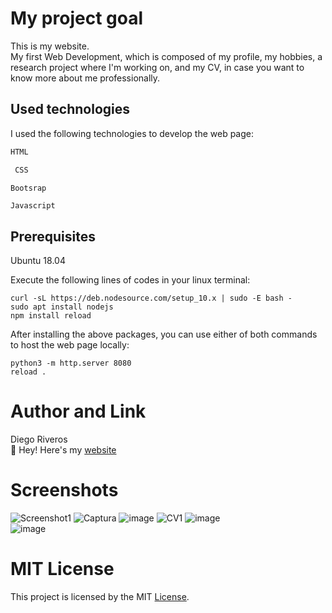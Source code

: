# My project goal 
This is my website.                                                                                                                        
My first Web Development, which is composed of my profile, my hobbies, a research project where I'm working on, and my CV, in case you want to know more about me professionally. 

## Used technologies

I used the following technologies to develop the web page: 

```html
HTML
```
```css
 CSS
```
```bootstrap
Bootsrap 
```

```javascript
Javascript
```

## Prerequisites

Ubuntu 18.04

Execute the following lines of codes in your linux terminal:

```
curl -sL https://deb.nodesource.com/setup_10.x | sudo -E bash -
sudo apt install nodejs
npm install reload
```
After installing the above packages, you can use either of both commands to host the web page locally: 
```
python3 -m http.server 8080
reload .
```

# Author and Link
Diego Riveros                                                                                                                               
:link: Hey! Here's my [website](https://dfriveros11.github.io/DiegoRiverosWebPage/)
# Screenshots
![Screenshot1](https://user-images.githubusercontent.com/20862741/73600378-4576c080-451d-11ea-9d72-d6499b8f0d15.PNG)
![Captura](https://user-images.githubusercontent.com/20862741/73600381-4ad40b00-451d-11ea-87d8-56a8a2bbd3ca.PNG)
![image](https://user-images.githubusercontent.com/20862741/73615939-2b9bb300-45db-11ea-964d-e8cd1982cf8e.png) 
![CV1](https://user-images.githubusercontent.com/20862741/73600384-50315580-451d-11ea-9955-ba3813094e78.PNG)
![image](https://user-images.githubusercontent.com/20862741/73615946-3fdfb000-45db-11ea-80fb-ff8c1e02e1f7.png)  
![image](https://user-images.githubusercontent.com/20862741/73615953-5ab22480-45db-11ea-8167-05e35b57efce.png)


# MIT License 
This project is licensed by the MIT [License](https://github.com/dfriveros11/DiegoRiveros/blob/master/LICENSE.md).

